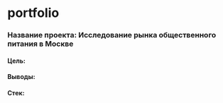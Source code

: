# portfolio
### **Название проекта:** Исследование рынка общественного питания в Москве
#### **Цель:** 
#### **Выводы:** 
#### **Стек:** 
